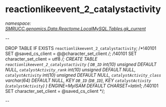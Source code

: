 ﻿# reactionlikeevent_2_catalystactivity
_namespace: [SMRUCC.genomics.Data.Reactome.LocalMySQL.Tables.gk_current](./index.md)_

--
 
 DROP TABLE IF EXISTS `reactionlikeevent_2_catalystactivity`;
 /*!40101 SET @saved_cs_client = @@character_set_client */;
 /*!40101 SET character_set_client = utf8 */;
 CREATE TABLE `reactionlikeevent_2_catalystactivity` (
 `DB_ID` int(10) unsigned DEFAULT NULL,
 `catalystActivity_rank` int(10) unsigned DEFAULT NULL,
 `catalystActivity` int(10) unsigned DEFAULT NULL,
 `catalystActivity_class` varchar(64) DEFAULT NULL,
 KEY `DB_ID` (`DB_ID`),
 KEY `catalystActivity` (`catalystActivity`)
 ) ENGINE=MyISAM DEFAULT CHARSET=latin1;
 /*!40101 SET character_set_client = @saved_cs_client */;
 
 --




